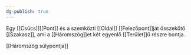 ```yaml
---
dg-publish: true
---
```

Egy [[Csúcs]][[Pont]] és a szemközti [[Oldal]] [[Felezőpont]]ját összekötő [[Szakasz]], ami a [[Háromszög]]et két egyenlő [[Terület]]ű részre bontja. 

[[Háromszög súlypontja]]